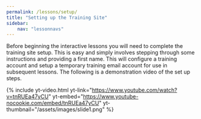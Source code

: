 ```yaml
---
permalink: /lessons/setup/
title: "Setting up the Training Site"
sidebar:
    nav: "lessonnavs"
---
```



Before beginning the interactive lessons you will need to complete the training site setup. This is easy and simply involves stepping through some instructions and providing a first name. This will configure a training account and setup a temporary training email account for use in subsequent lessons.
The following is a demonstration video of the set up steps.

{% include yt-video.html yt-link="https://www.youtube.com/watch?v=tnRUEa47yCU" yt-embed="https://www.youtube-nocookie.com/embed/tnRUEa47yCU" yt-thumbnail="/assets/images/slide1.png" %}

